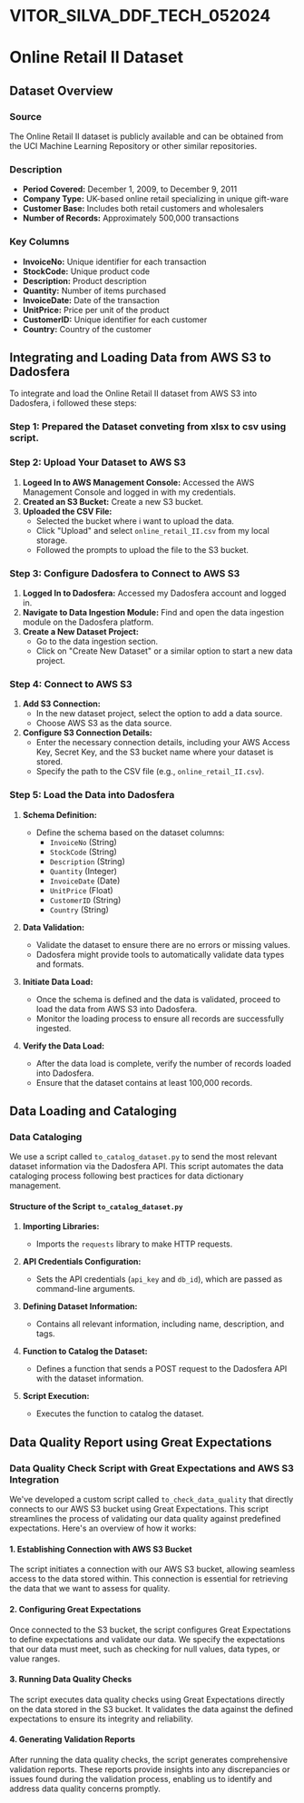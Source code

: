 # VITOR_SILVA_DDF_TECH_052024

#  Online Retail II Dataset

## Dataset Overview

### Source
The Online Retail II dataset is publicly available and can be obtained from the UCI Machine Learning Repository or other similar repositories.

### Description
- **Period Covered:** December 1, 2009, to December 9, 2011
- **Company Type:** UK-based online retail specializing in unique gift-ware
- **Customer Base:** Includes both retail customers and wholesalers
- **Number of Records:** Approximately 500,000 transactions

### Key Columns
- **InvoiceNo:** Unique identifier for each transaction
- **StockCode:** Unique product code
- **Description:** Product description
- **Quantity:** Number of items purchased
- **InvoiceDate:** Date of the transaction
- **UnitPrice:** Price per unit of the product
- **CustomerID:** Unique identifier for each customer
- **Country:** Country of the customer


## Integrating and Loading Data from AWS S3 to Dadosfera

To integrate and load the Online Retail II dataset from AWS S3 into Dadosfera, i followed these steps:

### Step 1: Prepared the Dataset conveting from xlsx to csv using script.

### Step 2: Upload Your Dataset to AWS S3

1. **Logeed In to AWS Management Console:** Accessed the AWS Management Console and logged in with my credentials.
2. **Created an S3 Bucket:** Create a new S3 bucket.
3. **Uploaded the CSV File:**
   - Selected the bucket where i want to upload the data.
   - Click "Upload" and select `online_retail_II.csv` from my local storage.
   - Followed the prompts to upload the file to the S3 bucket.

### Step 3: Configure Dadosfera to Connect to AWS S3

1. **Logged In to Dadosfera:** Accessed my Dadosfera account and logged in.
2. **Navigate to Data Ingestion Module:** Find and open the data ingestion module on the Dadosfera platform.
3. **Create a New Dataset Project:**
   - Go to the data ingestion section.
   - Click on "Create New Dataset" or a similar option to start a new data project.

### Step 4: Connect to AWS S3

1. **Add S3 Connection:**
   - In the new dataset project, select the option to add a data source.
   - Choose AWS S3 as the data source.
2. **Configure S3 Connection Details:**
   - Enter the necessary connection details, including your AWS Access Key, Secret Key, and the S3 bucket name where your dataset is stored.
   - Specify the path to the CSV file (e.g., `online_retail_II.csv`).

### Step 5: Load the Data into Dadosfera

1. **Schema Definition:**
   - Define the schema based on the dataset columns:
     - `InvoiceNo` (String)
     - `StockCode` (String)
     - `Description` (String)
     - `Quantity` (Integer)
     - `InvoiceDate` (Date)
     - `UnitPrice` (Float)
     - `CustomerID` (String)
     - `Country` (String)

2. **Data Validation:**
   - Validate the dataset to ensure there are no errors or missing values.
   - Dadosfera might provide tools to automatically validate data types and formats.

3. **Initiate Data Load:**
   - Once the schema is defined and the data is validated, proceed to load the data from AWS S3 into Dadosfera.
   - Monitor the loading process to ensure all records are successfully ingested.

4. **Verify the Data Load:**
   - After the data load is complete, verify the number of records loaded into Dadosfera.
   - Ensure that the dataset contains at least 100,000 records.

## Data Loading and Cataloging

### Data Cataloging

We use a script called `to_catalog_dataset.py` to send the most relevant dataset information via the Dadosfera API. This script automates the data cataloging process following best practices for data dictionary management.

#### Structure of the Script `to_catalog_dataset.py`

1. **Importing Libraries:**
   - Imports the `requests` library to make HTTP requests.

2. **API Credentials Configuration:**
   - Sets the API credentials (`api_key` and `db_id`), which are passed as command-line arguments.

3. **Defining Dataset Information:**
   - Contains all relevant information, including name, description, and tags.

4. **Function to Catalog the Dataset:**
   - Defines a function that sends a POST request to the Dadosfera API with the dataset information.

5. **Script Execution:**
   - Executes the function to catalog the dataset.

## Data Quality Report using Great Expectations

### Data Quality Check Script with Great Expectations and AWS S3 Integration

We've developed a custom script called `to_check_data_quality` that directly connects to our AWS S3 bucket using Great Expectations. This script streamlines the process of validating our data quality against predefined expectations. Here's an overview of how it works:

#### 1. Establishing Connection with AWS S3 Bucket

The script initiates a connection with our AWS S3 bucket, allowing seamless access to the data stored within. This connection is essential for retrieving the data that we want to assess for quality.

#### 2. Configuring Great Expectations

Once connected to the S3 bucket, the script configures Great Expectations to define expectations and validate our data. We specify the expectations that our data must meet, such as checking for null values, data types, or value ranges.

#### 3. Running Data Quality Checks

The script executes data quality checks using Great Expectations directly on the data stored in the S3 bucket. It validates the data against the defined expectations to ensure its integrity and reliability.

#### 4. Generating Validation Reports

After running the data quality checks, the script generates comprehensive validation reports. These reports provide insights into any discrepancies or issues found during the validation process, enabling us to identify and address data quality concerns promptly.



